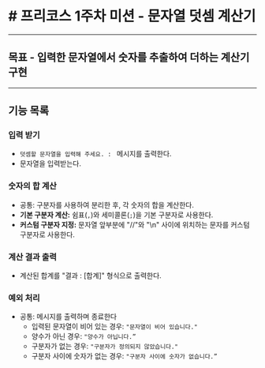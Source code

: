 # # 프리코스 1주차 미션 - 문자열 덧셈 계산기
****
## 목표 - 입력한 문자열에서 숫자를 추출하여 더하는 계산기 구현
****

## 기능 목록

### 입력 받기
- `덧셈할 문자열을 입력해 주세요. : ` 메시지를 출력한다.
- 문자열을 입력받는다.

### 숫자의 합 계산
- 공통: 구분자를 사용하여 분리한 후, 각 숫자의 합을 계산한다.
- **기본 구분자 계산:** 쉼표(`,`)와 세미콜론(`;`)을 기본 구분자로 사용한다.
- **커스텀 구분자 지정:** 문자열 앞부분에 "//"와 "\n" 사이에 위치하는 문자를 커스텀 구분자로 사용한다.


### 계산 결과 출력
- 계산된 합계를 "결과 : [합계]" 형식으로 출력한다.

### 예외 처리

- 공통: 메시지를 출력하며 종료한다
    - 입력된 문자열이 비어 있는 경우:  `"문자열이 비어 있습니다."`
    - 양수가 아닌 경우: `"양수가 아닙니다.”`
    - 구분자가 없는 경우: `"구분자가 정의되지 않았습니다."`
    - 구분자 사이에 숫자가 없는 경우: `"구분자 사이에 숫자가 없습니다.”`